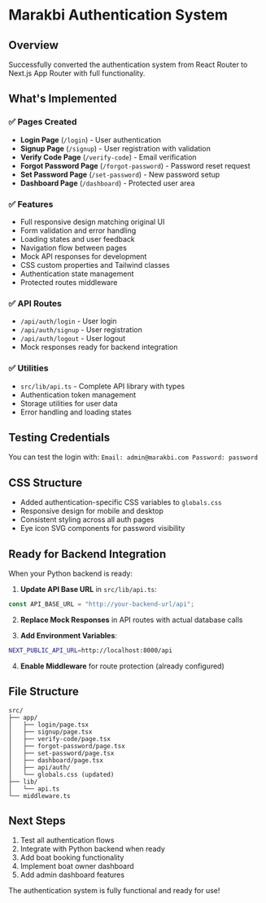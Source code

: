 # Marakbi Authentication System

## Overview

Successfully converted the authentication system from React Router to Next.js App Router with full functionality.

## What's Implemented

### ✅ Pages Created

- **Login Page** (`/login`) - User authentication
- **Signup Page** (`/signup`) - User registration with validation
- **Verify Code Page** (`/verify-code`) - Email verification
- **Forgot Password Page** (`/forgot-password`) - Password reset request
- **Set Password Page** (`/set-password`) - New password setup
- **Dashboard Page** (`/dashboard`) - Protected user area

### ✅ Features

- Full responsive design matching original UI
- Form validation and error handling
- Loading states and user feedback
- Navigation flow between pages
- Mock API responses for development
- CSS custom properties and Tailwind classes
- Authentication state management
- Protected routes middleware

### ✅ API Routes

- `/api/auth/login` - User login
- `/api/auth/signup` - User registration
- `/api/auth/logout` - User logout
- Mock responses ready for backend integration

### ✅ Utilities

- `src/lib/api.ts` - Complete API library with types
- Authentication token management
- Storage utilities for user data
- Error handling and loading states

## Testing Credentials

You can test the login with:
`Email: admin@marakbi.com
Password: password`

## CSS Structure

- Added authentication-specific CSS variables to `globals.css`
- Responsive design for mobile and desktop
- Consistent styling across all auth pages
- Eye icon SVG components for password visibility

## Ready for Backend Integration

When your Python backend is ready:

1. **Update API Base URL** in `src/lib/api.ts`:

```typescript
const API_BASE_URL = "http://your-backend-url/api";
```

2. **Replace Mock Responses** in API routes with actual database calls

3. **Add Environment Variables**:

```bash
NEXT_PUBLIC_API_URL=http://localhost:8000/api
```

4. **Enable Middleware** for route protection (already configured)

## File Structure

```
src/
├── app/
│   ├── login/page.tsx
│   ├── signup/page.tsx
│   ├── verify-code/page.tsx
│   ├── forgot-password/page.tsx
│   ├── set-password/page.tsx
│   ├── dashboard/page.tsx
│   ├── api/auth/
│   └── globals.css (updated)
├── lib/
│   └── api.ts
└── middleware.ts
```

## Next Steps

1. Test all authentication flows
2. Integrate with Python backend when ready
3. Add boat booking functionality
4. Implement boat owner dashboard
5. Add admin dashboard features

The authentication system is fully functional and ready for use!
